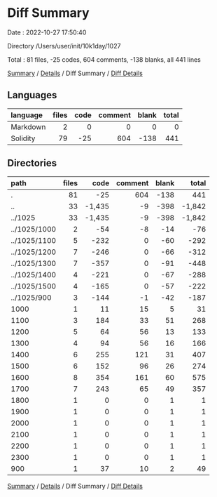 # Diff Summary

Date : 2022-10-27 17:50:40

Directory /Users/user/init/10k1day/1027

Total : 81 files,  -25 codes, 604 comments, -138 blanks, all 441 lines

[Summary](results.md) / [Details](details.md) / Diff Summary / [Diff Details](diff-details.md)

## Languages
| language | files | code | comment | blank | total |
| :--- | ---: | ---: | ---: | ---: | ---: |
| Markdown | 2 | 0 | 0 | 0 | 0 |
| Solidity | 79 | -25 | 604 | -138 | 441 |

## Directories
| path | files | code | comment | blank | total |
| :--- | ---: | ---: | ---: | ---: | ---: |
| . | 81 | -25 | 604 | -138 | 441 |
| .. | 33 | -1,435 | -9 | -398 | -1,842 |
| ../1025 | 33 | -1,435 | -9 | -398 | -1,842 |
| ../1025/1000 | 2 | -54 | -8 | -14 | -76 |
| ../1025/1100 | 5 | -232 | 0 | -60 | -292 |
| ../1025/1200 | 7 | -246 | 0 | -66 | -312 |
| ../1025/1300 | 7 | -357 | 0 | -91 | -448 |
| ../1025/1400 | 4 | -221 | 0 | -67 | -288 |
| ../1025/1500 | 4 | -165 | 0 | -57 | -222 |
| ../1025/900 | 3 | -144 | -1 | -42 | -187 |
| 1000 | 1 | 11 | 15 | 5 | 31 |
| 1100 | 3 | 184 | 33 | 51 | 268 |
| 1200 | 5 | 64 | 56 | 13 | 133 |
| 1300 | 4 | 94 | 56 | 16 | 166 |
| 1400 | 6 | 255 | 121 | 31 | 407 |
| 1500 | 6 | 152 | 96 | 26 | 274 |
| 1600 | 8 | 354 | 161 | 60 | 575 |
| 1700 | 7 | 243 | 65 | 49 | 357 |
| 1800 | 1 | 0 | 0 | 1 | 1 |
| 1900 | 1 | 0 | 0 | 1 | 1 |
| 2000 | 1 | 0 | 0 | 1 | 1 |
| 2100 | 1 | 0 | 0 | 1 | 1 |
| 2200 | 1 | 0 | 0 | 1 | 1 |
| 2300 | 1 | 0 | 0 | 1 | 1 |
| 900 | 1 | 37 | 10 | 2 | 49 |

[Summary](results.md) / [Details](details.md) / Diff Summary / [Diff Details](diff-details.md)